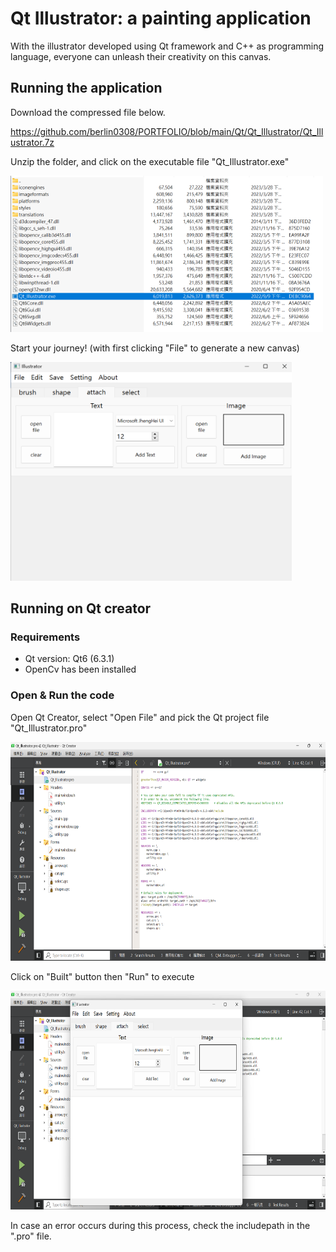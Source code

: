 # Qt Illustrator: a painting application
With the illustrator developed using Qt framework and C++ as programming language, everyone can unleash their creativity on this canvas.

## Running the application
Download the compressed file below.

https://github.com/berlin0308/PORTFOLIO/blob/main/Qt/Qt_Illustrator/Qt_Illustrator.7z

Unzip the folder, and click on the executable file "Qt_Illustrator.exe"

<img src="https://github.com/berlin0308/PORTFOLIO/blob/main/Qt/Qt_Illustrator/images/instruction_1.png" alt="image" width="500" height="250">

Start your journey! (with first clicking "File" to generate a new canvas)

<img src="https://github.com/berlin0308/PORTFOLIO/blob/main/Qt/Qt_Illustrator/images/instruction_2.png" alt="image" width="450" height="350">

## Running on Qt creator

### Requirements
- Qt version: Qt6 (6.3.1)
- OpenCv has been installed

### Open & Run the code
Open Qt Creator, select "Open File" and pick the Qt project file "Qt_Illustrator.pro"

<img src="https://github.com/berlin0308/PORTFOLIO/blob/main/Qt/Qt_Illustrator/images/instruction_3.png" alt="image" width="700" height="350">

Click on "Built" button then "Run" to execute

<img src="https://github.com/berlin0308/PORTFOLIO/blob/main/Qt/Qt_Illustrator/images/instruction_4.png" alt="image" width="700" height="350">

In case an error occurs during this process, check the includepath in the ".pro" file.
